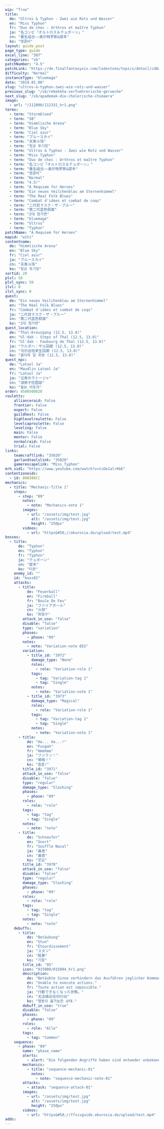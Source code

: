 ```yaml
---
wip: "True"
title:
  de: "Ultros & Typhon - Zwei wie Rotz und Wasser"
  en: "Miss Typhon"
  fr: "Duo de choc : Orthros et maître Typhon"
  ja: "名コンビ「オルトロス＆テュポーン」"
  cn: "著名组合——奥尔特罗斯&提丰"
  ko: "명콤비"
layout: guide_post
page_type: guide
excel_line: "307"
categories: "sb"
patchNumber: "4.5"
patchLink: "https://de.finalfantasyxiv.com/lodestone/topics/detail/cd0ae478a92f70d66b84cf28709b22a91ab401fc"
difficulty: "Normal"
instanceType: "bluemage"
date: "2019.01.08"
slug: "ultros-&-typhon-zwei-wie-rotz-und-wasser"
previous_slug: "/sb/rebekkha-verfuehrerische-gerueche"
next_slug: "/sb/apademak-die-cholerische-chimaera"
image:
  - url: "/112000/112332_hr1.png"
terms:
  - term: "Stormblood"
  - term: "SB"
  - term: "Himmlische Arena"
  - term: "Blue Sky"
  - term: "Ciel azur"
  - term: "ブルースカイ"
  - term: "天青斗场"
  - term: "청공 투기장"
  - term: "Ultros & Typhon - Zwei wie Rotz und Wasser"
  - term: "Miss Typhon"
  - term: "Duo de choc : Orthros et maître Typhon"
  - term: "名コンビ「オルトロス＆テュポーン」"
  - term: "著名组合——奥尔特罗斯&提丰"
  - term: "명콤비"
  - term: "Normal"
  - term: "4.5!"
  - term: "A Requiem for Heroes"
  - term: "Ein neues Veilchenblau am Sternenhimmel"
  - term: "The Real Folk Blues"
  - term: "Combat d'idées et combat de coqs"
  - term: "二代目マスク・ザ・ブルー"
  - term: "第二代蓝色假面"
  - term: "2대 청가면"
  - term: "bluemage"
  - term: "Ultros"
  - term: "Typhon"
patchName: "A Requiem for Heroes"
mapid: "w1tz"
contentname:
  de: "Himmlische Arena"
  en: "Blue Sky"
  fr: "Ciel azur"
  ja: "ブルースカイ"
  cn: "天青斗场"
  ko: "청공 투기장"
sortid: 20
plvl: 50
plvl_sync: 50
ilvl: 0
ilvl_sync: 0
quest:
  de: "Ein neues Veilchenblau am Sternenhimmel"
  en: "The Real Folk Blues"
  fr: "Combat d'idées et combat de coqs"
  ja: "二代目マスク・ザ・ブルー"
  cn: "第二代蓝色假面"
  ko: "2대 청가면"
quest_location:
  de: "Thal-Kreuzgang (12.5, 13.0)"
  en: "Ul'dah - Steps of Thal (12.5, 13.0)"
  fr: "Ul'dah - Faubourg de Thal (12.5, 13.0)"
  ja: "ウルダハ：ザル回廊 (12.5, 13.0)"
  cn: "乌尔达哈来生回廊 (12.5, 13.0)"
  ko: "울다하 달 회랑 (12.5, 13.0)"
quest_npc:
  de: "Latool Ja"
  en: "Maudlin Latool Ja"
  fr: "Latool Ja"
  ja: "泣男のラトージャ"
  cn: "泪男子拉图迦"
  ko: "울보 라토쟈"
order: 4500500020
rouletts:
    allianceraid: False
    frontier: False
    expert: False
    guildhest: False
    highlevelroulette: False
    levelcaproulette: False
    leveling: False
    main: False
    mentor: False
    normalraid: False
    trial: False
links:
    teamcraftlink: "35020"
    garlandtoolslink: "35020"
    gamerescapelink: "Miss_Typhon"
mrh_vid1: "https://www.youtube.com/watch?v=tsOe1alrKbE"
contentzoneids:
  - id: 800388CC
mechanics:
  - title: "Mechanic-Title 1"
    steps:
      - step: "09"
        notes:
          - note: "Mechanics-note 1"
        images:
          - url: "/assets/img/test.jpg"
            alt: "/assets/img/test.jpg"
            height: "250px"
        videos:
          - url: "https&#58;//akurosia.de/upload/test.mp4"
bosses:
  - title:
      de: "Typhon"
      en: "Typhon"
      fr: "Typhon"
      ja: "テュポーン"
      cn: "提丰"
      ko: "티폰"
    enemy_id: ""
    id: "boss02"
    attacks:
      - title:
          de: "Feuerball"
          en: "Fireball"
          fr: "Boule De Feu"
          ja: "ファイアボール"
          cn: "火球"
          ko: "화염구"
        attack_in_use: "false"
        disable: "false"
        type: "variation"
        phases:
          - phase: "09"
        notes:
          - note: "Variation-note BIG"
        variation:
          - title_id: "3972"
            damage_type: "None"
            roles:
              - role: "Variation-role 1"
            tags:
              - tag: "Variation-tag 1"
              - tag: "Single"
            notes:
              - note: "Variation-note 1"
          - title_id: "3973"
            damage_type: "Magical"
            roles:
              - role: "Variation-role 1"
            tags:
              - tag: "Variation-tag 1"
              - tag: "Single"
            notes:
              - note: "Variation-note 1"
      - title:
          de: "Ha... Ha...!"
          en: "Fungah"
          fr: "Hmmhmm"
          ja: "フンフン！"
          cn: "嗬嗬！"
          ko: "흠흠!"
        title_id: "3971"
        attack_in_use: "false"
        disable: "false"
        type: "regular"
        damage_type: "Slashing"
        phases:
          - phase: "09"
        roles:
          - role: "role"
        tags:
          - tag: "tag"
          - tag: "Single"
        notes:
          - note: "note"
      - title:
          de: "Schnaufer"
          en: "Snort"
          fr: "Souffle Nasal"
          ja: "鼻息"
          cn: "鼻息"
          ko: "콧김"
        title_id: "3970"
        attack_in_use: "false"
        disable: "false"
        type: "regular"
        damage_type: "Slashing"
        phases:
          - phase: "09"
        roles:
          - role: "role"
        tags:
          - tag: "tag"
          - tag: "Single"
        notes:
          - note: "note"
    debuffs:
      - title:
          de: "Betäubung"
          en: "Stun"
          fr: "Étourdissement"
          ja: "スタン"
          cn: "眩晕"
          ko: "기절"
        title_id: "95"
        icon: "015000/015004_hr1.png"
        description:
          de: "Betäubte Sinne verhindern das Ausführen jeglicher Kommandos."
          en: "Unable to execute actions."
          fr: "Toute action est impossible."
          ja: "行動できなくなった状態。"
          cn: "无法做出任何行动"
          ko: "행동이 불가능한 상태."
        debuff_in_use: "true"
        disable: "false"
        phases:
          - phase: "09"
        roles:
          - role: "Alle"
        tags:
          - tag: "Common"
    sequence:
      - phase: "09"
        name: "phase_name"
        alerts:
          - alert: "Die folgenden Angriffe haben sind entweder unbekannt oder haben keine klare Herkunft"
        mechanics:
          - title: "sequence-mechanic-01"
            notes:
              - note: "sequence-mechanic-note-01"
        attacks:
          - attack: "sequence-attack-01"
        images:
          - url: "/assets/img/test.jpg"
            alt: "/assets/img/test.jpg"
            height: "250px"
        videos:
          - url: "https&#58;//ffxivguide.akurosia.de/upload/test.mp4"
adds:
---
```

